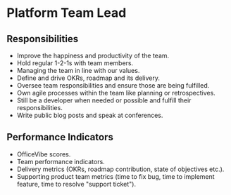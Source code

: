 # Platform Team Lead

## Responsibilities

- Improve the happiness and productivity of the team.
- Hold regular 1-2-1s with team members.
- Managing the team in line with our values.
- Define and drive OKRs, roadmap and its delivery.
- Oversee team responsibilities and ensure those are being fulfilled.
- Own agile processes within the team like planning or retrospectives.
- Still be a developer when needed or possible and fulfill their responsibilities.
- Write public blog posts and speak at conferences.

## Performance Indicators

- OfficeVibe scores.
- Team performance indicators.
- Delivery metrics (OKRs, roadmap contribution, state of objectives etc.).
- Supporting product team metrics (time to fix bug, time to implement feature, time to resolve "support ticket").
